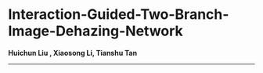 # Interaction-Guided-Two-Branch-Image-Dehazing-Network
 <b>Huichun Liu , Xiaosong Li, Tianshu Tan </b>
<hr />
